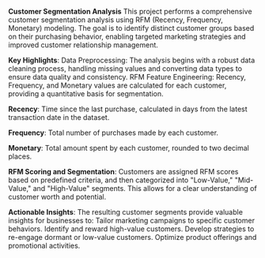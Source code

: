 **Customer Segmentation Analysis**
This project performs a comprehensive customer segmentation analysis using RFM (Recency, Frequency, Monetary) modeling. The goal is to identify distinct customer groups based on their purchasing behavior, enabling targeted marketing strategies and improved customer relationship management.

**Key Highlights**:
Data Preprocessing: The analysis begins with a robust data cleaning process, handling missing values and converting data types to ensure data quality and consistency.
RFM Feature Engineering: Recency, Frequency, and Monetary values are calculated for each customer, providing a quantitative basis for segmentation.

**Recency**: Time since the last purchase, calculated in days from the latest transaction date in the dataset.

**Frequency**: Total number of purchases made by each customer.

**Monetary**: Total amount spent by each customer, rounded to two decimal places.

**RFM Scoring and Segmentation**: Customers are assigned RFM scores based on predefined criteria, and then categorized into "Low-Value," "Mid-Value," and "High-Value" segments. This allows for a clear understanding of customer worth and potential.

**Actionable Insights**: The resulting customer segments provide valuable insights for businesses to:
Tailor marketing campaigns to specific customer behaviors.
Identify and reward high-value customers.
Develop strategies to re-engage dormant or low-value customers.
Optimize product offerings and promotional activities.
